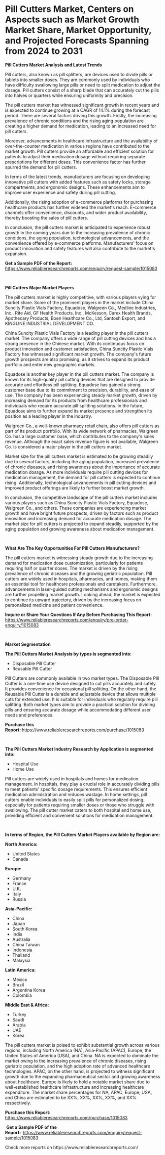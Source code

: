 <p><h1>Pill Cutters Market, Centers on Aspects such as Market Growth Market Share, Market Opportunity, and Projected Forecasts Spanning from 2024 to 2031</h1></p><p><strong>Pill Cutters Market Analysis and Latest Trends</strong></p>
<p><p>Pill cutters, also known as pill splitters, are devices used to divide pills or tablets into smaller doses. They are commonly used by individuals who have difficulty swallowing large pills or need to split medication to adjust the dosage. Pill cutters consist of a sharp blade that can accurately cut the pills into halves or quarters while ensuring uniformity and precision.</p><p>The pill cutters market has witnessed significant growth in recent years and is expected to continue growing at a CAGR of 14.1% during the forecast period. There are several factors driving this growth. Firstly, the increasing prevalence of chronic conditions and the rising aging population are creating a higher demand for medication, leading to an increased need for pill cutters.</p><p>Moreover, advancements in healthcare infrastructure and the availability of over-the-counter medication in various regions have contributed to the market growth. Pill cutters provide an affordable and efficient solution for patients to adjust their medication dosage without requiring separate prescriptions for different doses. This convenience factor has further spurred the demand for pill cutters.</p><p>In terms of the latest trends, manufacturers are focusing on developing innovative pill cutters with added features such as safety locks, storage compartments, and ergonomic designs. These enhancements aim to improve user experience and safety during pill cutting.</p><p>Additionally, the rising adoption of e-commerce platforms for purchasing healthcare products has further widened the market's reach. E-commerce channels offer convenience, discounts, and wider product availability, thereby boosting the sales of pill cutters.</p><p>In conclusion, the pill cutters market is anticipated to experience robust growth in the coming years due to the increasing prevalence of chronic conditions, the aging population, technological advancements, and the convenience offered by e-commerce platforms. Manufacturers' focus on product innovation and safety features will also contribute to the market's expansion.</p></p>
<p><strong>Get a Sample PDF of the Report:&nbsp;</strong> <a href="https://www.reliableresearchreports.com/enquiry/request-sample/1015083">https://www.reliableresearchreports.com/enquiry/request-sample/1015083</a></p>
<p>&nbsp;</p>
<p><strong>Pill Cutters Major Market Players</strong></p>
<p><p>The pill cutters market is highly competitive, with various players vying for market share. Some of the prominent players in the market include China Suncity Plastic Vials Factory, Equadose, Walgreen Co., Medline Industries, Inc., Rite Aid, GF Health Products, Inc., McKesson, Carex Health Brands, Apothecary Products, Boen Healthcare Co., Ltd, Santosh Export, and KINGLINE INDUSTRIAL DEVELOPMENT CO.</p><p>China Suncity Plastic Vials Factory is a leading player in the pill cutters market. The company offers a wide range of pill cutting devices and has a strong presence in the Chinese market. With its continuous focus on product innovation and customer satisfaction, China Suncity Plastic Vials Factory has witnessed significant market growth. The company's future growth prospects are also promising, as it strives to expand its product portfolio and enter new geographic markets.</p><p>Equadose is another key player in the pill cutters market. The company is known for its high-quality pill cutting devices that are designed to provide accurate and effortless pill splitting. Equadose has gained a strong customer base due to its commitment to precision, durability, and ease of use. The company has been experiencing steady market growth, driven by increasing demand for its products from healthcare professionals and individuals who require accurate pill splitting solutions. In the future, Equadose aims to further expand its market presence and strengthen its position as a leading player in the industry.</p><p>Walgreen Co., a well-known pharmacy retail chain, also offers pill cutters as part of its product portfolio. With its wide network of pharmacies, Walgreen Co. has a large customer base, which contributes to the company's sales revenue. Although the exact sales revenue figure is not available, Walgreen Co. is considered a major player in the pill cutters market.</p><p>Market size for the pill cutters market is estimated to be growing steadily due to several factors, including the aging population, increased prevalence of chronic diseases, and rising awareness about the importance of accurate medication dosage. As more individuals require pill cutting devices for medication management, the demand for pill cutters is expected to continue rising. Additionally, technological advancements in pill cutting devices and improved product offerings are likely to further boost market growth.</p><p>In conclusion, the competitive landscape of the pill cutters market includes various players such as China Suncity Plastic Vials Factory, Equadose, Walgreen Co., and others. These companies are experiencing market growth and have bright future prospects, driven by factors such as product innovation and increasing demand for accurate medication dosage. The market size for pill cutters is projected to expand steadily, supported by the aging population and growing awareness about medication management.</p></p>
<p>&nbsp;</p>
<p><strong>What Are The Key Opportunities For Pill Cutters Manufacturers?</strong></p>
<p><p>The pill cutters market is witnessing steady growth due to the increasing demand for medication dose customization, particularly for patients requiring half or quarter doses. The market is driven by the rising prevalence of chronic diseases and the growing geriatric population. Pill cutters are widely used in hospitals, pharmacies, and homes, making them an essential tool for healthcare professionals and caretakers. Furthermore, advancements in laser-guided cutting mechanisms and ergonomic designs are further propelling market growth. Looking ahead, the market is expected to continue its upward trajectory, driven by the increasing focus on personalized medicine and patient convenience.</p></p>
<p><strong>Inquire or Share Your Questions If Any Before Purchasing This Report:</strong> <a href="https://www.reliableresearchreports.com/enquiry/pre-order-enquiry/1015083">https://www.reliableresearchreports.com/enquiry/pre-order-enquiry/1015083</a></p>
<p>&nbsp;</p>
<p><strong>Market Segmentation</strong></p>
<p><strong>The Pill Cutters Market Analysis by types is segmented into:</strong></p>
<p><ul><li>Disposable Pill Cutter</li><li>Reusable Pill Cutter</li></ul></p>
<p><p>Pill Cutters are commonly available in two market types. The Disposable Pill Cutter is a one-time use device designed to cut pills accurately and safely. It provides convenience for occasional pill splitting. On the other hand, the Reusable Pill Cutter is a durable and adjustable device that allows multiple cuts for extended use. It is suitable for individuals who regularly require pill splitting. Both market types aim to provide a practical solution for dividing pills and ensuring accurate dosage while accommodating different user needs and preferences.</p></p>
<p><strong>Purchase this Report:&nbsp;</strong><a href="https://www.reliableresearchreports.com/purchase/1015083">https://www.reliableresearchreports.com/purchase/1015083</a></p>
<p>&nbsp;</p>
<p><strong>The Pill Cutters Market Industry Research by Application is segmented into:</strong></p>
<p><ul><li>Hospital Use</li><li>Home Use</li></ul></p>
<p><p>Pill cutters are widely used in hospitals and homes for medication management. In hospitals, they play a crucial role in accurately dividing pills to meet patients' specific dosage requirements. This ensures efficient medication administration and reduces wastage. In home settings, pill cutters enable individuals to easily split pills for personalized dosing, especially for patients requiring smaller doses or those who struggle with swallowing. The pill cutter market caters to both hospital and home use, providing efficient and convenient solutions for medication management.</p></p>
<p>&nbsp;</p>
<p><strong>In terms of Region, the Pill Cutters Market Players available by Region are:</strong></p>
<p>
    <p> <strong> North America: </strong>
        <ul>
            <li>United States</li>
            <li>Canada</li>
        </ul>
        </p> 
    <p> <strong> Europe: </strong>
        <ul>
            <li>Germany</li>
            <li>France</li>
            <li>U.K.</li>
            <li>Italy</li>
            <li>Russia</li>
        </ul>
        </p> 
    <p> <strong> Asia-Pacific: </strong>
        <ul>
            <li>China</li>
            <li>Japan</li>
            <li>South Korea</li>
            <li>India</li>
            <li>Australia</li>
            <li>China Taiwan</li>
            <li>Indonesia</li>
            <li>Thailand</li>
            <li>Malaysia</li>
        </ul>
        </p> 
    <p> <strong> Latin America: </strong>
        <ul>
            <li>Mexico</li>
            <li>Brazil</li>
            <li>Argentina Korea</li>
            <li>Colombia</li>
        </ul>
        </p> 
    <p> <strong> Middle East & Africa: </strong>
        <ul>
            <li>Turkey</li>
            <li>Saudi</li>
            <li>Arabia</li>
            <li>UAE</li>
            <li>Korea</li>
        </ul>
    </p>
    </p>
<p><p>The pill cutters market is poised to exhibit substantial growth across various regions, including North America (NA), Asia-Pacific (APAC), Europe, the United States of America (USA), and China. NA is expected to dominate the market owing to the increasing prevalence of chronic diseases, rising geriatric population, and the high adoption rate of advanced healthcare technologies. APAC, on the other hand, is projected to witness significant growth due to the expanding pharmaceutical sector and growing awareness about healthcare. Europe is likely to hold a notable market share due to well-established healthcare infrastructure and increasing healthcare expenditure. The market share percentages for NA, APAC, Europe, USA, and China are estimated to be XX%, XX%, XX%, XX%, and XX% respectively.</p></p>
<p><strong>Purchase this Report: </strong><a href="https://www.reliableresearchreports.com/purchase/1015083">https://www.reliableresearchreports.com/purchase/1015083</a></p>
<p>&nbsp;<strong>Get a Sample PDF of the Report:&nbsp;&nbsp;</strong><a href="https://www.reliableresearchreports.com/enquiry/request-sample/1015083">https://www.reliableresearchreports.com/enquiry/request-sample/1015083</a></p>
<p><strong></strong></p>
<p>Check more reports on https://www.reliableresearchreports.com/</p>